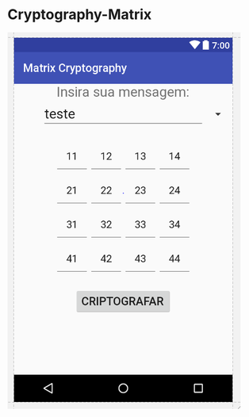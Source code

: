 # Cryptography-Matrix

![alt tag](https://github.com/rzfzr/Cryptography-Matrix/blob/master/Capture.PNG)
